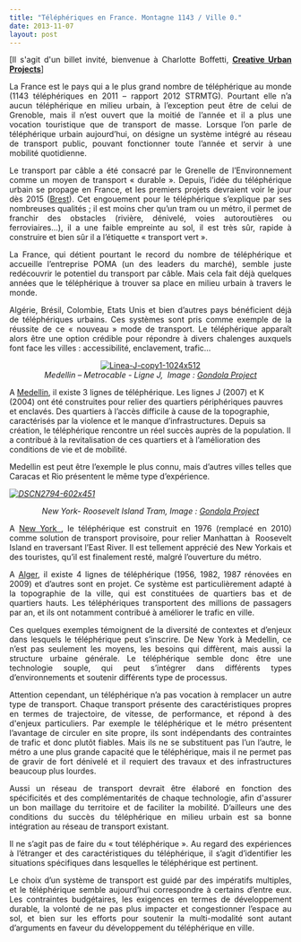 ```yaml
---
title: "Téléphériques en France. Montagne 1143 / Ville 0."
date: 2013-11-07
layout: post
---
```


<p style="text-align: justify">[Il s'agit d'un billet invité, bienvenue à Charlotte Boffetti, <strong><a href="http://gondolaproject.com/gondola-project-team/" target="_blank">Creative Urban Projects</a></strong>]</p> <p style="text-align: justify">La France est le pays qui a le plus grand nombre de téléphérique au monde (1143 téléphériques en 2011 – rapport 2012 STRMTG). Pourtant elle n’a aucun téléphérique en milieu urbain, à l’exception peut être de celui de Grenoble, mais il n’est ouvert que la moitié de l’année et il a plus une vocation touristique que de transport de masse. Lorsque l’on parle de téléphérique urbain aujourd’hui, on désigne un système intégré au réseau de transport public, pouvant fonctionner toute l’année et servir à une mobilité quotidienne.</p> <p style="text-align: justify">Le transport par câble a été consacré par le Grenelle de l’Environnement comme un moyen de transport « durable ». Depuis, l’idée du téléphérique urbain se propage en France, et les premiers projets devraient voir le jour dès 2015 (<a href="http://www.capucinsbrest.com/index.php/un-projet-de-territoire/le-telepherique.html" target="_self" title="Brest">Brest</a>). Cet engouement pour le téléphérique s’explique par ses nombreuses qualités ; il est moins cher qu’un tram ou un métro, il permet de franchir des obstacles (rivière, dénivelé, voies autoroutières ou ferroviaires…), il a une faible empreinte au sol, il est très sûr, rapide à construire et bien sûr il a l’étiquette « transport vert ».</p> <p style="text-align: justify">La France, qui détient pourtant le record du nombre de téléphérique et accueille l’entreprise POMA (un des leaders du marché), semble juste redécouvrir le potentiel du transport par câble. Mais cela fait déjà quelques années que le téléphérique à trouver sa place en milieu urbain à travers le monde.</p> <p style="text-align: justify">Algérie, Brésil, Colombie, Etats Unis et bien d’autres pays bénéficient déjà de téléphériques urbains. Ces systèmes sont pris comme exemple de la réussite de ce « nouveau » mode de transport. Le téléphérique apparaît alors être une option crédible pour répondre à divers chalenges auxquels font face les villes : accessibilité, enclavement, trafic…</p> <p style="text-align: center"> <a class="asset-img-link" href="/wp-content/uploads/sites/6/old/6a0120a66d2ad4970b019b00c39f98970c-pi.jpg"><img alt="Linea-J-copy1-1024x512" border="0" class="asset  asset-image at-xid-6a0120a66d2ad4970b019b00c39f98970c image-full" src="/wp-content/uploads/sites/6/old/6a0120a66d2ad4970b019b00c39f98970c-800wi.jpg" title="Linea-J-copy1-1024x512" /></a><br /><em>Medellin – Metrocable - Ligne J, </em><em> </em><em>Image : <a href="http://gondolaproject.com/" target="_self" title="Gondola Project">Gondola Project</a></em></p> <p style="text-align: justify"><span style="text-align: justify"> </span></p>  <!--more-->  A <a href="http://gondolaproject.com/medellin/" style="text-align: justify" target="_self" title="Medellin">Medellin</a><span style="text-align: justify">, il existe 3 lignes de téléphérique. Les lignes J (2007) et K (2004) ont été construites pour relier des quartiers périphériques pauvres et enclavés. Des quartiers à l’accès difficile à cause de la topographie, caractérisés par la violence et le manque d’infrastructures. Depuis sa création, le téléphérique rencontre un réel succès auprès de la population. Il a contribué à la revitalisation de ces quartiers et à l’amélioration des conditions de vie et de mobilité.</span> <p style="text-align: justify">Medellin est peut être l’exemple le plus connu, mais d’autres villes telles que Caracas et Rio présentent le même type d’expérience.</p> <p style="text-align: justify"><em> <a class="asset-img-link" href="/wp-content/uploads/sites/6/old/6a0120a66d2ad4970b019b00c4084d970d-pi.jpg"><img alt="DSCN2794-602x451" border="0" class="asset  asset-image at-xid-6a0120a66d2ad4970b019b00c4084d970d image-full" src="/wp-content/uploads/sites/6/old/6a0120a66d2ad4970b019b00c4084d970d-800wi.jpg" title="DSCN2794-602x451" /></a><br /></em></p> <p style="text-align: center"><em>New York- Roosevelt Island Tram, </em><em>Image : <a href="http://gondolaproject.com/" target="_self" title="Gondola Project">Gondola Project</a></em></p> <p style="text-align: justify"><span style="text-align: justify">A </span><a href="http://gondolaproject.com/category/installations/roosevelt-island-tram/" style="text-align: justify" target="_self" title="New York">New York </a><span style="text-align: justify">, le téléphérique est construit en 1976 (remplacé en 2010) comme solution de transport provisoire, pour relier Manhattan à  Roosevelt Island en traversant l’East River. Il est tellement apprécié des New Yorkais et des touristes, qu’il est finalement resté, malgré l’ouverture du métro.</span></p> <p style="text-align: justify">A <a href="//gondolaproject.com/algeria/" target="_self" title="Alger">Alger</a>, il existe 4 lignes de téléphérique (1956, 1982, 1987 rénovées en 2009) et d’autres sont en projet. Ce système est particulièrement adapté à la topographie de la ville, qui est constituées de quartiers bas et de quartiers hauts. Les téléphériques transportent des millions de passagers par an, et ils ont notamment contribué à améliorer le trafic en ville.</p> <p style="text-align: justify">Ces quelques exemples témoignent de la diversité de contextes et d’enjeux dans lesquels le téléphérique peut s’inscrire. De New York à Medellin, ce n’est pas seulement les moyens, les besoins qui diffèrent, mais aussi la structure urbaine générale. Le téléphérique semble donc être une technologie souple, qui peut s’intégrer dans différents types d’environnements et soutenir différents type de processus. </p> <p style="text-align: justify">Attention cependant, un téléphérique n’a pas vocation à remplacer un autre type de transport. Chaque transport présente des caractéristiques propres en termes de trajectoire, de vitesse, de performance, et répond à des d'enjeux particuliers. Par exemple le téléphérique et le métro présentent l’avantage de circuler en site propre, ils sont indépendants des contraintes de trafic et donc plutôt fiables. Mais ils ne se substituent pas l’un l’autre, le métro a une plus grande capacité que le téléphérique, mais il ne permet pas de gravir de fort dénivelé et il requiert des travaux et des infrastructures beaucoup plus lourdes.  </p> <p style="text-align: justify">Aussi un réseau de transport devrait être élaboré en fonction des spécificités et des complémentarités de chaque technologie, afin d'assurer un bon maillage du territoire et de faciliter la mobilité. D’ailleurs une des conditions du succès du téléphérique en milieu urbain est sa bonne intégration au réseau de transport existant.</p> <p style="text-align: justify">Il ne s’agit pas de faire du « tout téléphérique ». Au regard des expériences à l’étranger et des caractéristiques du téléphérique, il s’agit d’identifier les situations spécifiques dans lesquelles le téléphérique est pertinent. </p> <p style="text-align: justify">Le choix d’un système de transport est guidé par des impératifs multiples, et le téléphérique semble aujourd’hui correspondre à certains d’entre eux. Les contraintes budgétaires, les exigences en termes de développement durable, la volonté de ne pas plus impacter et congestionner l’espace au sol, et bien sur les efforts pour soutenir la multi-modalité sont autant d’arguments en faveur du développement du téléphérique en ville.</p> <p style="text-align: justify"> </p> <p style="text-align: justify"> </p> <p style="text-align: justify"><em><br /></em></p> <p style="text-align: justify"><em><br /></em></p>